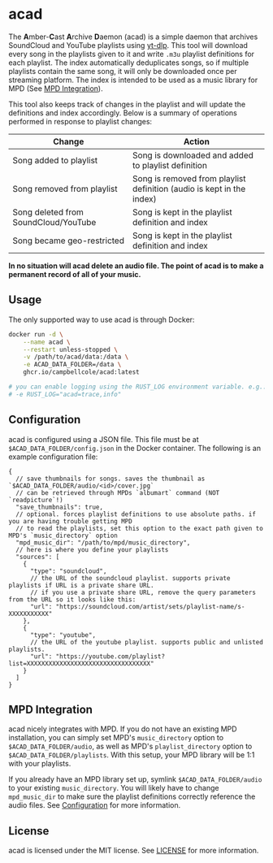 # acad

The **A**mber-**C**ast **A**rchive **D**aemon (acad) is a simple daemon that archives
SoundCloud and YouTube playlists using [yt-dlp](https://github.com/yt-dlp/yt-dlp). This tool will download every song in the playlists given to it
and write `.m3u` playlist definitions for each playlist. The index automatically deduplicates
songs, so if multiple playlists contain the same song, it will only be downloaded once per streaming platform.
The index is intended to be used as a music library for MPD (See [MPD Integration](#mpd-integration)).

This tool also keeps track of changes in the playlist and will update the definitions and index accordingly.
Below is a summary of operations performed in response to playlist changes:

| Change                               | Action                                                                |
| ------------------------------------ | --------------------------------------------------------------------- |
| Song added to playlist               | Song is downloaded and added to playlist definition                   |
| Song removed from playlist           | Song is removed from playlist definition (audio is kept in the index) |
| Song deleted from SoundCloud/YouTube | Song is kept in the playlist definition and index                     |
| Song became geo-restricted           | Song is kept in the playlist definition and index                     |

**In no situation will acad delete an audio file. The point of acad is to make a permanent record of all of your music.**

## Usage

The only supported way to use acad is through Docker:

```sh
docker run -d \
    --name acad \
    --restart unless-stopped \
    -v /path/to/acad/data:/data \
    -e ACAD_DATA_FOLDER=/data \
    ghcr.io/campbellcole/acad:latest

# you can enable logging using the RUST_LOG environment variable. e.g.:
# -e RUST_LOG="acad=trace,info"
```

## Configuration

acad is configured using a JSON file. This file must be at `$ACAD_DATA_FOLDER/config.json` in the Docker container.
The following is an example configuration file:

```jsonc
{
  // save thumbnails for songs. saves the thumbnail as `$ACAD_DATA_FOLDER/audio/<id>/cover.jpg`
  // can be retrieved through MPDs `albumart` command (NOT `readpicture`!)
  "save_thumbnails": true,
  // optional. forces playlist definitions to use absolute paths. if you are having trouble getting MPD
  // to read the playlists, set this option to the exact path given to MPD's `music_directory` option
  "mpd_music_dir": "/path/to/mpd/music_directory",
  // here is where you define your playlists
  "sources": [
    {
      "type": "soundcloud",
      // the URL of the soundcloud playlist. supports private playlists if URL is a private share URL.
      // if you use a private share URL, remove the query parameters from the URL so it looks like this:
      "url": "https://soundcloud.com/artist/sets/playlist-name/s-XXXXXXXXXXX"
    },
    {
      "type": "youtube",
      // the URL of the youtube playlist. supports public and unlisted playlists.
      "url": "https://youtube.com/playlist?list=XXXXXXXXXXXXXXXXXXXXXXXXXXXXXXXXXX"
    }
  ]
}
```

## MPD Integration

acad nicely integrates with MPD. If you do not have an existing MPD installation, you can simply set
MPD's `music_directory` option to `$ACAD_DATA_FOLDER/audio`, as well as MPD's `playlist_directory` option
to `$ACAD_DATA_FOLDER/playlists`. With this setup, your MPD library will be 1:1 with your playlists.

If you already have an MPD library set up, symlink `$ACAD_DATA_FOLDER/audio` to your existing `music_directory`.
You will likely have to change `mpd_music_dir` to make sure the playlist definitions correctly reference the
audio files. See [Configuration](#configuration) for more information.

## License

acad is licensed under the MIT license. See [LICENSE](LICENSE) for more information.
